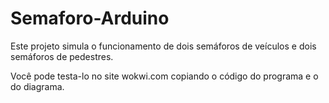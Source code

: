 # Semaforo-Arduino

Este projeto simula o funcionamento de dois semáforos de veículos e dois semáforos de pedestres.

Você pode testa-lo no site wokwi.com copiando o código do programa e o do diagrama.
